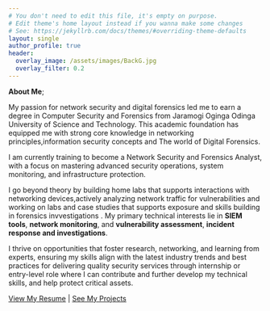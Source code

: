 ```yaml
---
# You don't need to edit this file, it's empty on purpose.
# Edit theme's home layout instead if you wanna make some changes
# See: https://jekyllrb.com/docs/themes/#overriding-theme-defaults
layout: single
author_profile: true
header:
  overlay_image: /assets/images/BackG.jpg
  overlay_filter: 0.2
---
```


**About Me**;
 
My passion for network security and digital forensics led me to earn a degree in Computer Security and Forensics from Jaramogi Oginga Odinga University of Science and Technology. This academic foundation has equipped me with strong core knowledge in networking principles,information security concepts and The world of Digital Forensics.

I am currently training to become a Network Security and Forensics Analyst, with a focus on mastering advanced security operations, system monitoring, and infrastructure protection.

I go beyond theory by building home labs that supports interactions with networking devices,actively analyzing network traffic for vulnerabilities and working on labs and case studies that supports exposure and skills building in forensics invvestigations . My primary technical interests lie in **SIEM tools**, **network monitoring**, and **vulnerability assessment**, **incident response and investigations**.

I thrive on opportunities that foster research, networking, and learning from experts, ensuring my skills align with the latest industry trends and best practices for delivering quality security services through internship or entry-level role where I can contribute and further develop my technical skills, and help protect critical assets.
  
[View My Resume](/resume/) | [See My Projects](/projects/)
